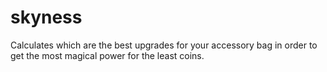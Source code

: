 # skyness
Calculates which are the best upgrades for your accessory bag in order to get the most magical power for the least coins.
